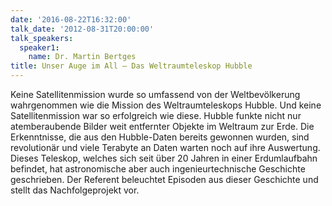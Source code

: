 ```yaml
---
date: '2016-08-22T16:32:00'
talk_date: '2012-08-31T20:00:00'
talk_speakers:
  speaker1:
    name: Dr. Martin Bertges
title: Unser Auge im All – Das Weltraumteleskop Hubble
---
```

Keine Satellitenmission wurde so umfassend von der Weltbevölkerung wahrgenommen wie die Mission des Weltraumteleskops Hubble. Und keine Satellitenmission war so erfolgreich wie diese. Hubble funkte nicht nur atemberaubende Bilder weit entfernter Objekte im Weltraum zur Erde. Die Erkenntnisse, die aus den Hubble-Daten bereits gewonnen wurden, sind revolutionär und viele Terabyte an Daten warten noch auf ihre Auswertung. Dieses Teleskop, welches sich seit über 20 Jahren in einer Erdumlaufbahn befindet, hat astronomische aber auch ingenieurtechnische Geschichte geschrieben. Der Referent beleuchtet Episoden aus dieser Geschichte und stellt das Nachfolgeprojekt vor.